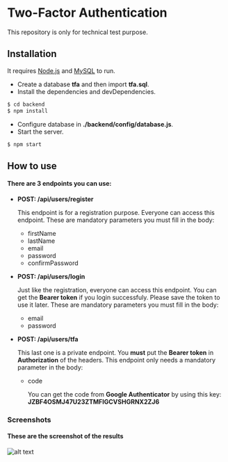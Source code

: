 # Two-Factor Authentication

This repository is only for technical test purpose. 


## Installation

It requires [Node.js](https://nodejs.org/) and [MySQL](https://mysql.com/) to run.
* Create a database __tfa__ and then import __tfa.sql__.
* Install the dependencies and devDependencies.

```sh
$ cd backend
$ npm install
```

* Configure database in __./backend/config/database.js__.
* Start the server.
```sh
$ npm start
```

## How to use
#### There are 3 endpoints you can use:

* __POST: /api/users/register__

    This endpoint is for a registration purpose. Everyone can access this endpoint. 
These are mandatory parameters you must fill in the body:
  + firstName
  + lastName
  + email
  + password
  + confirmPassword


* __POST: /api/users/login__

    Just like the registration, everyone can access this endpoint. You can get the __Bearer token__ if you login successfuly. 
Please save the token to use it later.
These are mandatory parameters you must fill in the body:
  + email
  + password


* __POST: /api/users/tfa__

    This last one is a private endpoint. You __must__ put the __Bearer token__ in __Authorization__ of the headers.
This endpoint only needs a mandatory parameter in the body:
  + code

    You can get the code from __Google Authenticator__ by using this key: __JZBF4OSMJ47U23ZTMFIGCVSHGRNX2ZJ6__ 


### Screenshots
#### These are the screenshot of the results
![alt text](https://github.com/ffauzann/tfa/blob/master/screemshots/login-failed?raw=true)